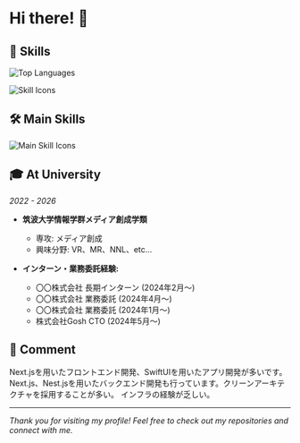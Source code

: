 # Hi there! 👋

## 🌱 Skills

![Top Languages](https://github-readme-stats.vercel.app/api/top-langs?username=tarou-jp&show_icons=true&locale=en&layout=compact)

![Skill Icons](https://skillicons.dev/icons?i=html,css,js,python,php,ruby,rails,git,c,cs,swift,aws,nextjs,nuxtjs,react,vue,java,astro,firebase,nestjs,unity,hono)

## 🛠️ Main Skills

![Main Skill Icons](https://skillicons.dev/icons?i=html,css,js,python,git,c,swift,nextjs,react,nestjs,unity)

## 🎓 At University
*2022 - 2026*

- **筑波大学情報学群メディア創成学類**
  - 専攻: メディア創成
  - 興味分野: VR、MR、NNL、etc...
  
- **インターン・業務委託経験:**
  - 〇〇株式会社 長期インターン (2024年2月～)
  - 〇〇株式会社 業務委託 (2024年4月～)
  - 〇〇株式会社 業務委託 (2024年1月～)
  - 株式会社Gosh CTO (2024年5月～)

## 💬 Comment
Next.jsを用いたフロントエンド開発、SwiftUIを用いたアプリ開発が多いです。
Next.js、Nest.jsを用いたバックエンド開発も行っています。クリーンアーキテクチャを採用することが多い。
インフラの経験が乏しい。

---

*Thank you for visiting my profile! Feel free to check out my repositories and connect with me.*
